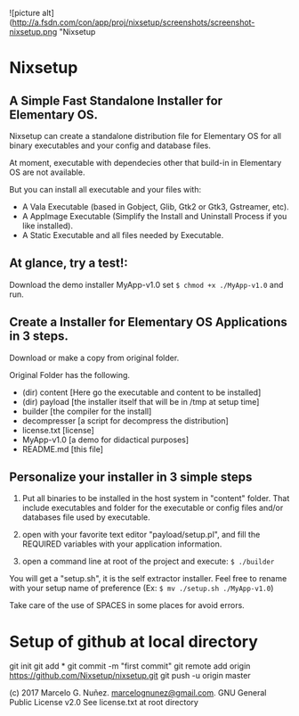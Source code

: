 

![picture alt](http://a.fsdn.com/con/app/proj/nixsetup/screenshots/screenshot-nixsetup.png "Nixsetup

Nixsetup
=================================

A Simple Fast Standalone Installer for Elementary OS.
-----------------------------------------------------

Nixsetup can create a standalone distribution file
for Elementary OS for all binary executables and your
config and database files.

At moment, executable with dependecies other that build-in
in Elementary OS are not available.

But you can install all executable and your files with:
- A Vala Executable (based in Gobject, Glib, Gtk2 or Gtk3, Gstreamer, etc).
- A AppImage Executable (Simplify the Install and Uninstall Process if you like installed).
- A Static Executable and all files needed by Executable.


At glance, try a test!:
---------------------------
Download the demo installer MyApp-v1.0
set
`$ chmod +x ./MyApp-v1.0`
and run.


Create a Installer for Elementary OS Applications in 3 steps.
---------------------------------------------------------------

Download or make a copy from original folder.

Original Folder has the following.
- (dir) content     [Here go the executable and content to be installed]
- (dir) payload     [the installer itself that will be in /tmp at setup time]
- builder           [the compiler for the install]
- decompresser      [a script for decompress the distribution]
- license.txt           [license]
- MyApp-v1.0        [a demo for didactical purposes]
- README.md         [this file]


Personalize your installer in 3 simple steps
-----------------------------------------------
1) Put all binaries to be installed in the host system
in "content" folder. That include executables and folder for the executable
or config files and/or databases file used by executable.

2) open with your favorite text editor "payload/setup.pl", and fill
the REQUIRED variables with your application information.

3) open a command line at root of the project and execute:
`$ ./builder`

You will get a "setup.sh", it is the self extractor installer.
Feel free to rename with your setup name of preference
(Ex: `$ mv ./setup.sh ./MyApp-v1.0`)

Take care of the use of SPACES in some places for avoid errors.







Setup of github at local directory
=========================================

git init
git add *
git commit -m "first commit"
git remote add origin https://github.com/Nixsetup/nixsetup.git
git push -u origin master





(c) 2017 Marcelo G. Nuñez. <marcelognunez@gmail.com>. GNU General Public License v2.0
See license.txt at root directory

